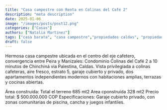 ```yaml
---
title: "Casa campestre con Renta en Colinas del Café 2"
description: "meta description"
date: 2025-01-06
image: "/images/posts/post12.png"
categories: ["Casas"]
authors: ["Natalia Martinez"]
tags: ["casa barata", "casa campestre","propiedades caldas", "propiedad raiz"]
draft: false
---
```


 Hermosa casa campestre ubicada en el centro del eje cafetero, convergencia entre Peira y Manizales: Condominio Colinas del Café 2 a 10 minutos de Chinchiná via Palestina, Caldas. Vista privilegiada a colinas cafeteras, aire fresco, estrato 5, garaje cubierto y privado, dos apartamentos independientes modernos con habitaciones amplias, terrazas y cocinas abiertas.

Área construida: Total el terreno 685 mt2 Area cponstruida 328 mt2
Precio total: $ 500.000.000 COP
Especificaciones: Garaje cubierto privado, con zonas comunitarias de piscina, cancha y juegos infantiles.


